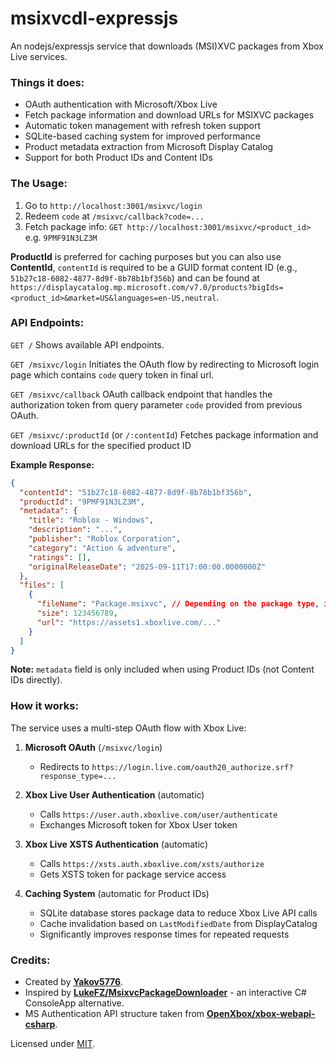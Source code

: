 # msixvcdl-expressjs

An nodejs/expressjs service that downloads (MSI)XVC packages from Xbox Live services.

### Things it does:

- OAuth authentication with Microsoft/Xbox Live
- Fetch package information and download URLs for MSIXVC packages
- Automatic token management with refresh token support
- SQLite-based caching system for improved performance
- Product metadata extraction from Microsoft Display Catalog
- Support for both Product IDs and Content IDs

### The Usage:

1. Go to `http://localhost:3001/msixvc/login`
2. Redeem `code` at `/msixvc/callback?code=...`
3. Fetch package info: `GET http://localhost:3001/msixvc/<product_id>` e.g. `9PMF91N3LZ3M` 

**ProductId** is preferred for caching purposes but you can also use **ContentId**, `contentId` is required to be a GUID format content ID (e.g., `51b27c18-6082-4877-8d9f-8b78b1bf356b`) and can be found at `https://displaycatalog.mp.microsoft.com/v7.0/products?bigIds=<product_id>&market=US&languages=en-US,neutral`. 

### API Endpoints:

`GET /` Shows available API endpoints.

`GET /msixvc/login` Initiates the OAuth flow by redirecting to Microsoft login page which contains `code` query token in final url.

`GET /msixvc/callback` OAuth callback endpoint that handles the authorization token from query parameter `code` provided from previous OAuth.

`GET /msixvc/:productId` (or `/:contentId`) Fetches package information and download URLs for the specified product ID

**Example Response:**
```json
{
  "contentId": "51b27c18-6082-4877-8d9f-8b78b1bf356b",
  "productId": "9PMF91N3LZ3M",
  "metadata": {
    "title": "Roblox - Windows",
    "description": "...",
    "publisher": "Roblox Corporation",
    "category": "Action & adventure",
    "ratings": [],
    "originalReleaseDate": "2025-09-11T17:00:00.0000000Z"
  },
  "files": [
    {
      "fileName": "Package.msixvc", // Depending on the package type, it mightn't contain a file extension
      "size": 123456789,
      "url": "https://assets1.xboxlive.com/..."
    }
  ]
}
```

**Note:** `metadata` field is only included when using Product IDs (not Content IDs directly).

### How it works:

The service uses a multi-step OAuth flow with Xbox Live:

1. **Microsoft OAuth** (`/msixvc/login`)
   - Redirects to `https://login.live.com/oauth20_authorize.srf?response_type=...`

2. **Xbox Live User Authentication** (automatic)
   - Calls `https://user.auth.xboxlive.com/user/authenticate`
   - Exchanges Microsoft token for Xbox User token

3. **Xbox Live XSTS Authentication** (automatic)
   - Calls `https://xsts.auth.xboxlive.com/xsts/authorize`
   - Gets XSTS token for package service access

4. **Caching System** (automatic for Product IDs)
   - SQLite database stores package data to reduce Xbox Live API calls
   - Cache invalidation based on `LastModifiedDate` from DisplayCatalog
   - Significantly improves response times for repeated requests

### Credits:
- Created by **[Yakov5776](https://github.com/Yakov5776)**.
- Inspired by **[LukeFZ/MsixvcPackageDownloader](https://github.com/LukeFZ/MsixvcPackageDownloader)** - an interactive C# ConsoleApp alternative.
- MS Authentication API structure taken from **[OpenXbox/xbox-webapi-csharp](https://github.com/OpenXbox/xbox-webapi-csharp/)**.

Licensed under [MIT](/LICENSE).